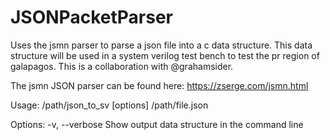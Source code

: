 # JSONPacketParser
Uses the jsmn parser to parse a json file into a c data structure. This data structure will be used in a system verilog test bench to test the pr region of galapagos. This is a collaboration with @grahamsider.

The jsmn JSON parser can be found here: https://zserge.com/jsmn.html

Usage: /path/json_to_sv [options] /path/file.json

Options:  -v, --verbose        Show output data structure in the command line
